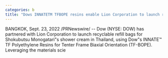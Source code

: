 ```yaml
---
categories: b
title: "Dows INNATETM TFBOPE resins enable Lion Corporation to launch recyclable refill bags for shower cream in Thailand"
---
```

BANGKOK, Sept. 23, 2022 /PRNewswire/ -- Dow (NYSE: DOW) has partnered with Lion Corporation to launch recyclable refill bags for Shokubutsu Monogatari"s shower cream in Thailand, using Dow"s INNATE™ TF Polyethylene Resins for Tenter Frame Biaxial Orientation (TF-BOPE).  Leveraging the materials scie